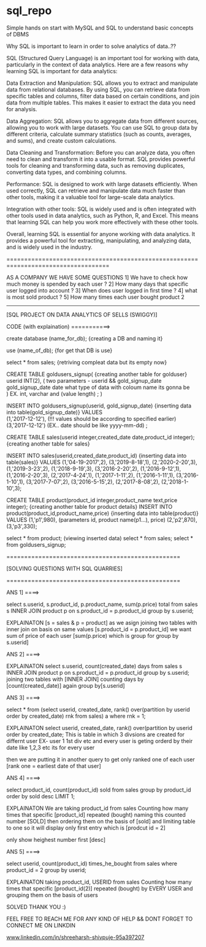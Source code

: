 # sql_repo
Simple hands on start with MySQL and SQL to understand basic concepts of DBMS


Why SQL is important to learn in order to solve analytics of data..??

SQL (Structured Query Language) is an important tool for working with data, particularly in the context of data analytics. Here are a few reasons why learning SQL is important for data analytics:

Data Extraction and Manipulation: SQL allows you to extract and manipulate data from relational databases. By using SQL, you can retrieve data from specific tables and columns, filter data based on certain conditions, and join data from multiple tables. This makes it easier to extract the data you need for analysis.

Data Aggregation: SQL allows you to aggregate data from different sources, allowing you to work with large datasets. You can use SQL to group data by different criteria, calculate summary statistics (such as counts, averages, and sums), and create custom calculations.

Data Cleaning and Transformation: Before you can analyze data, you often need to clean and transform it into a usable format. SQL provides powerful tools for cleaning and transforming data, such as removing duplicates, converting data types, and combining columns.

Performance: SQL is designed to work with large datasets efficiently. When used correctly, SQL can retrieve and manipulate data much faster than other tools, making it a valuable tool for large-scale data analytics.

Integration with other tools: SQL is widely used and is often integrated with other tools used in data analytics, such as Python, R, and Excel. This means that learning SQL can help you work more effectively with these other tools.

Overall, learning SQL is essential for anyone working with data analytics. It provides a powerful tool for extracting, manipulating, and analyzing data, and is widely used in the industry.

===================================================================================

AS A COMPANY WE HAVE SOME QUESTIONS
1] We have to check how much money is spended by each user ?
2] How many days that specific user logged into account ?
3] When does user logged in first time ?
4] what is most sold product ?
5] How many times each user bought product 2

***
[SQL PROJECT ON DATA ANALYTICS OF SELLS (SWIGGY)]

CODE (with explaination) ===========>


create database (name_for_db);                                                  {creating a DB and naming it}

use (name_of_db);                                                               {for get that DB is use}
                                                                                 
 
select * from sales;                                                            {retriving compleat data but its empty now}

CREATE TABLE goldusers_signup(                                                  {creating another table for golduser}
userid INT(2),                                                                  (  two parameters - userid && gold_signup_date
gold_signup_date date                                                              what type of data with coloum name its gonna be               
)                                                                                  EX. int, varchar and (value length)
;                                                                               )


INSERT INTO goldusers_signup(userid, gold_signup_date)                          {inserting data into table(gold_signup_date)}
VALUES                
(1,'2017-12-12'),                                                               (!!! values should be according to specified earlier)
(3,'2017-12-12')                                                                (EX.. date should be like yyyy-mm-dd)
;

CREATE TABLE sales(userid integer,created_date date,product_id integer);        {creating another table for sales}

INSERT INTO sales(userid,created_date,product_id)                               {inserting data into table(sales)}
VALUES (1,'04-19-2017',2),
(3,'2019-8-18',1),
(2,'2020-2-20',3),
(1,'2019-3-23',2),
(1,'2018-9-19',3),
(3,'2016-2-20',2),
(1,'2016-9-12',1),
(1,'2016-2-20',3),
(2,'2017-4-24',1),
(1,'2017-1-11',2),
(1,'2016-1-11',1),
(3,'2016-1-10',1),
(3,'2017-7-07',2),
(3,'2016-5-15',2),
(2,'2017-8-08',2),
(2,'2018-1-10',3);

CREATE TABLE product(product_id integer,product_name text,price integer);       {creating another table for product details}
INSERT INTO product(product_id,product_name,price)                              {inserting data into table(product)}
VALUES
(1,'p1',980),                                                                   (parameters id, product name(p1...), price)
(2,'p2',870),
(3,'p3',330);

select * from  product;                                                         (viewing inserted data)
select * from  sales;
select * from  goldusers_signup;


=================================================

[SOLVING QUESTIONS WITH SQL QUARRIES]

=================================================


ANS 1] ====>

select s.userid, s.product_id, p.product_name, sum(p.price) total from sales s INNER JOIN product p on s.product_id = p.product_id group by s.userid;

EXPLAINATON
[s = sales & p = product] as we asign
joining two tables with inner join on basis on same values [s.product_id = p.product_id]
we want sum of price of each user [sum(p.price)  which is group for group by s.userid]

ANS 2] ====>

EXPLAINATON
select s.userid, count(created_date) days from sales s INNER JOIN product p on s.product_id = p.product_id group by s.userid;
joining two tables with [INNER JOIN] 
counting days by [count(created_date)] 
again group by[s.userid]

ANS 3] ====>

select * from
(select userid, created_date, rank() over(partition by userid order by created_date) rnk from sales) a where rnk = 1;

EXPLAINATON
select userid, created_date, rank() over(partition by userid order by created_date;
This is table in which 3 divsions are created for differnt user EX- user 1 1st div etc and every user is geting orderd by their date
like 1,2,3 etc its for every user

then we are putting it in another query to get only ranked one of each user [rank one = earliest date of that user] 


ANS 4] ====>

select product_id, count(product_id) sold from sales group by product_id order by sold desc LIMIT 1;

EXPLAINATON
We are taking product_id from sales
Counting how many times that specific [product_id] repeated (bought) naming this counted number [SOLD]
then ordering them on the basis of [sold] and limiting table to one so it will display only first entry
which is [prodcut id = 2]

only show heighest number first [desc]


ANS 5] ====>

select userid, count(product_id) times_he_bought from sales where product_id = 2 group by userid;

EXPLAINATON
taking product_id, USERID from sales
Counting how many times that specific [product_id(2)] repeated (bought) by EVERY USER
and grouping them on the basis of users

SOLVED
THANK YOU :)


FEEL FREE TO REACH ME FOR ANY KIND OF HELP
&&
DONT FORGET TO CONNECT ME ON LINKDIN 

www.linkedin.com/in/shreeharsh-shivpuje-95a397207

